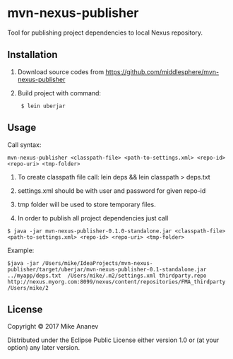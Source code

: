 # mvn-nexus-publisher

Tool for publishing project dependencies to local Nexus repository.

## Installation

1. Download source codes from https://github.com/middlesphere/mvn-nexus-publisher
2. Build project with command:

        $ lein uberjar


## Usage

Call syntax:

```mvn-nexus-publisher <classpath-file> <path-to-settings.xml> <repo-id> <repo-uri> <tmp-folder>```

1. To create classpath file call: lein deps && lein classpath > deps.txt

2. settings.xml should be with user and password for given repo-id
3. tmp folder will be used to store temporary files.
4. In order to publish all project dependencies just call

```$ java -jar mvn-nexus-publisher-0.1.0-standalone.jar <classpath-file> <path-to-settings.xml> <repo-id> <repo-uri> <tmp-folder>```


Example:
    
    $java -jar /Users/mike/IdeaProjects/mvn-nexus-publisher/target/uberjar/mvn-nexus-publisher-0.1-standalone.jar ../myapp/deps.txt  /Users/mike/.m2/settings.xml thirdparty.repo http://nexus.myorg.com:8099/nexus/content/repositories/FMA_thirdparty /Users/mike/2

## License

Copyright © 2017 Mike Ananev

Distributed under the Eclipse Public License either version 1.0 or (at
your option) any later version.
